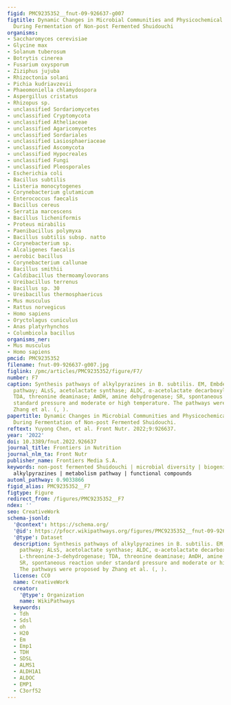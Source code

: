 ```yaml
---
figid: PMC9235352__fnut-09-926637-g007
figtitle: Dynamic Changes in Microbial Communities and Physicochemical Characteristics
  During Fermentation of Non-post Fermented Shuidouchi
organisms:
- Saccharomyces cerevisiae
- Glycine max
- Solanum tuberosum
- Botrytis cinerea
- Fusarium oxysporum
- Ziziphus jujuba
- Rhizoctonia solani
- Pichia kudriavzevii
- Phaeomoniella chlamydospora
- Aspergillus cristatus
- Rhizopus sp.
- unclassified Sordariomycetes
- unclassified Cryptomycota
- unclassified Atheliaceae
- unclassified Agaricomycetes
- unclassified Sordariales
- unclassified Lasiosphaeriaceae
- unclassified Ascomycota
- unclassified Hypocreales
- unclassified Fungi
- unclassified Pleosporales
- Escherichia coli
- Bacillus subtilis
- Listeria monocytogenes
- Corynebacterium glutamicum
- Enterococcus faecalis
- Bacillus cereus
- Serratia marcescens
- Bacillus licheniformis
- Proteus mirabilis
- Paenibacillus polymyxa
- Bacillus subtilis subsp. natto
- Corynebacterium sp.
- Alcaligenes faecalis
- aerobic bacillus
- Corynebacterium callunae
- Bacillus smithii
- Caldibacillus thermoamylovorans
- Ureibacillus terrenus
- Bacillus sp. 30
- Ureibacillus thermosphaericus
- Mus musculus
- Rattus norvegicus
- Homo sapiens
- Oryctolagus cuniculus
- Anas platyrhynchos
- Columbicola bacillus
organisms_ner:
- Mus musculus
- Homo sapiens
pmcid: PMC9235352
filename: fnut-09-926637-g007.jpg
figlink: /pmc/articles/PMC9235352/figure/F7/
number: F7
caption: Synthesis pathways of alkylpyrazines in B. subtilis. EM, Embden-Meyerhof
  pathway; ALsS, acetolactate synthase; ALDC, α-acetolactate decarboxylase; TDH, L-threonine-3-dehydrogenase;
  TDA, threonine deaminase; AmDH, amine dehydrogenase; SR, spontaneous reaction under
  standard pressure and moderate or high temperature. The pathways were proposed by
  Zhang et al. (, ).
papertitle: Dynamic Changes in Microbial Communities and Physicochemical Characteristics
  During Fermentation of Non-post Fermented Shuidouchi.
reftext: Yuyong Chen, et al. Front Nutr. 2022;9:926637.
year: '2022'
doi: 10.3389/fnut.2022.926637
journal_title: Frontiers in Nutrition
journal_nlm_ta: Front Nutr
publisher_name: Frontiers Media S.A.
keywords: non-post fermented Shuidouchi | microbial diversity | biogenic amines |
  alkylpyrazines | metabolism pathway | functional compounds
automl_pathway: 0.9033866
figid_alias: PMC9235352__F7
figtype: Figure
redirect_from: /figures/PMC9235352__F7
ndex: ''
seo: CreativeWork
schema-jsonld:
  '@context': https://schema.org/
  '@id': https://pfocr.wikipathways.org/figures/PMC9235352__fnut-09-926637-g007.html
  '@type': Dataset
  description: Synthesis pathways of alkylpyrazines in B. subtilis. EM, Embden-Meyerhof
    pathway; ALsS, acetolactate synthase; ALDC, α-acetolactate decarboxylase; TDH,
    L-threonine-3-dehydrogenase; TDA, threonine deaminase; AmDH, amine dehydrogenase;
    SR, spontaneous reaction under standard pressure and moderate or high temperature.
    The pathways were proposed by Zhang et al. (, ).
  license: CC0
  name: CreativeWork
  creator:
    '@type': Organization
    name: WikiPathways
  keywords:
  - Tdh
  - Sdsl
  - oh
  - H20
  - Em
  - Emp1
  - TDH
  - SDSL
  - ALMS1
  - ALDH1A1
  - ALDOC
  - EMP1
  - C3orf52
---
```

